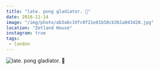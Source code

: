 ```yaml
---
title: "late. pong gladiator. 🍺"
date: 2016-11-14
image: "/img/photo/ab3a6c19fc0f21e81b58cb361a043d28.jpg"
location: "Zetland House"
instagram: true
tags:
 - london
---
```


![late. pong gladiator. 🍺](/img/photo/ab3a6c19fc0f21e81b58cb361a043d28.jpg)
